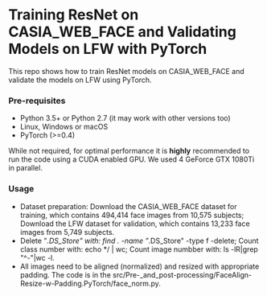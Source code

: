 # Training ResNet on CASIA_WEB_FACE and Validating Models on LFW with PyTorch

This repo shows how to train ResNet models on CASIA_WEB_FACE and validate the models on LFW using PyTorch.

### Pre-requisites

* Python 3.5+ or Python 2.7 (it may work with other versions too)
* Linux, Windows or macOS
* PyTorch (>=0.4)

While not required, for optimal performance it is **highly** recommended to run the code using a CUDA enabled GPU. We used 4 GeForce GTX 1080Ti in parallel.

### Usage

* Dataset preparation: Download the CASIA_WEB_FACE dataset for training, which contains 494,414 face images from 10,575 subjects; Download the LFW dataset for validation, which contains 13,233 face images from 5,749 subjects.
* Delete "*.DS_Store" with: find . -name "*.DS_Store" -type f -delete; Count class number with: echo */ | wc; Count image numbber with: ls -lR|grep "^-"|wc -l.
* All images need to be aligned (normalized) and resized with appropriate padding. The code is in the src/Pre-_and_post-processing/FaceAlign-Resize-w-Padding.PyTorch/face_norm.py.

